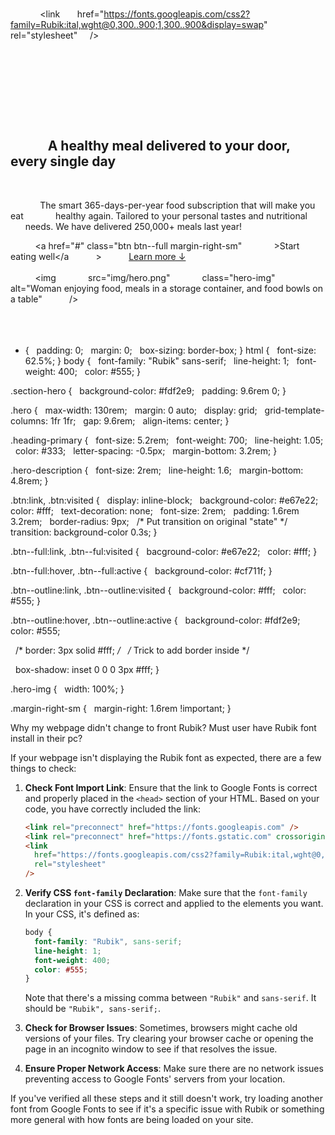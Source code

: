 <!DOCTYPE html>
<html lang="en">
  <head>
    <meta charset="UTF-8" />
    <meta name="viewport" content="width=device-width, initial-scale=1.0" />
    <title>Omnifood</title>
    <link rel="stylesheet" href="css/style.css" />

    <link rel="preconnect" href="https://fonts.googleapis.com" />
    <link rel="preconnect" href="https://fonts.gstatic.com" crossorigin />
    <link
      href="https://fonts.googleapis.com/css2?family=Rubik:ital,wght@0,300..900;1,300..900&display=swap"
      rel="stylesheet"
    />

    <title>Omnifood</title>
  </head>

  <body>
    <section class="section-hero">
      <div class="hero">
        <div class="hero-text-box">
          <h1 class="heading-primary">
            A healthy meal delivered to your door, every single day
          </h1>
          <p class="hero-description">
            The smart 365-days-per-year food subscription that will make you eat
            healthy again. Tailored to your personal tastes and nutritional
            needs. We have delivered 250,000+ meals last year!
          </p>
          <a href="#" class="btn btn--full margin-right-sm"
            >Start eating well</a
          >
          <a href="#" class="btn btn--outline">Learn more &darr;</a>
        </div>
        <div class="hero-img-box">
          <img
            src="img/hero.png"
            class="hero-img"
            alt="Woman enjoying food, meals in a storage container, and food bowls on a table"
          />
        </div>
      </div>
    </section>
  </body>
</html>

* {
  padding: 0;
  margin: 0;
  box-sizing: border-box;
}
html {
  font-size: 62.5%;
}
body {
  font-family: "Rubik" sans-serif;
  line-height: 1;
  font-weight: 400;
  color: #555;
}

.section-hero {
  background-color: #fdf2e9;
  padding: 9.6rem 0;
}

.hero {
  max-width: 130rem;
  margin: 0 auto;
  display: grid;
  grid-template-columns: 1fr 1fr;
  gap: 9.6rem;
  align-items: center;
}

.heading-primary {
  font-size: 5.2rem;
  font-weight: 700;
  line-height: 1.05;
  color: #333;
  letter-spacing: -0.5px;
  margin-bottom: 3.2rem;
}

.hero-description {
  font-size: 2rem;
  line-height: 1.6;
  margin-bottom: 4.8rem;
}

.btn:link,
.btn:visited {
  display: inline-block;
  background-color: #e67e22;
  color: #fff;
  text-decoration: none;
  font-size: 2rem;
  padding: 1.6rem 3.2rem;
  border-radius: 9px;
  /* Put transition on original "state" */
  transition: background-color 0.3s;
}

.btn--full:link,
.btn--ful:visited {
  bacground-color: #e67e22;
  color: #fff;
}

.btn--full:hover,
.btn--full:active {
  background-color: #cf711f;
}

.btn--outline:link,
.btn--outline:visited {
  background-color: #fff;
  color: #555;
}

.btn--outline:hover,
.btn--outline:active {
  background-color: #fdf2e9;
  color: #555;

  /* border: 3px solid #fff; */
  /* Trick to add border inside */

  box-shadow: inset 0 0 0 3px #fff;
}

.hero-img {
  width: 100%;
}

.margin-right-sm {
  margin-right: 1.6rem !important;
}

Why my webpage didn't change to front Rubik? Must user have Rubik font install in their pc?



If your webpage isn't displaying the Rubik font as expected, there are a few things to check:

1. **Check Font Import Link**: Ensure that the link to Google Fonts is correct and properly placed in the `<head>` section of your HTML. Based on your code, you have correctly included the link:

    ```html
    <link rel="preconnect" href="https://fonts.googleapis.com" />
    <link rel="preconnect" href="https://fonts.gstatic.com" crossorigin />
    <link
      href="https://fonts.googleapis.com/css2?family=Rubik:ital,wght@0,300..900;1,300..900&display=swap"
      rel="stylesheet"
    />
    ```

2. **Verify CSS `font-family` Declaration**: Make sure that the `font-family` declaration in your CSS is correct and applied to the elements you want. In your CSS, it's defined as:

    ```css
    body {
      font-family: "Rubik", sans-serif;
      line-height: 1;
      font-weight: 400;
      color: #555;
    }
    ```

   Note that there's a missing comma between `"Rubik"` and `sans-serif`. It should be `"Rubik", sans-serif;`.

3. **Check for Browser Issues**: Sometimes, browsers might cache old versions of your files. Try clearing your browser cache or opening the page in an incognito window to see if that resolves the issue.

4. **Ensure Proper Network Access**: Make sure there are no network issues preventing access to Google Fonts' servers from your location.

If you've verified all these steps and it still doesn't work, try loading another font from Google Fonts to see if it's a specific issue with Rubik or something more general with how fonts are being loaded on your site.
